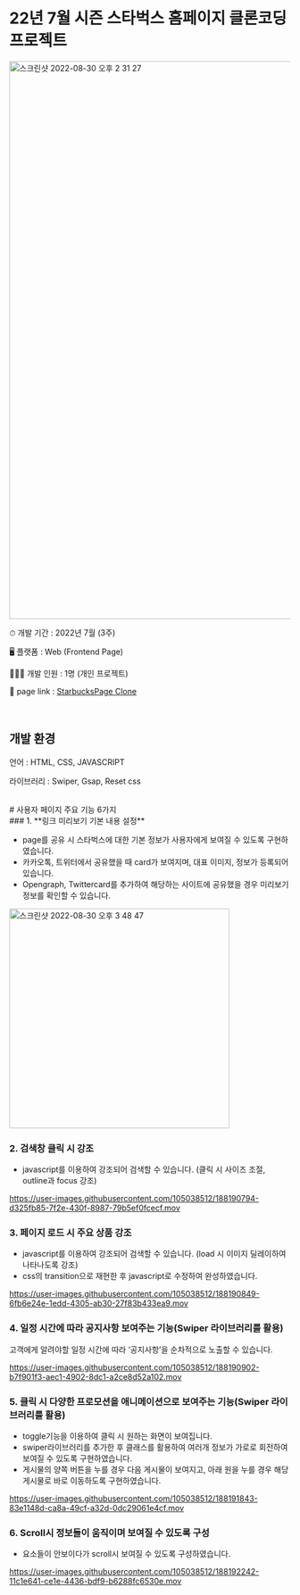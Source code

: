 #       22년 7월 시즌 스타벅스 홈페이지 클론코딩 프로젝트
<img width="1000" alt="스크린샷 2022-08-30 오후 2 31 27" src="https://user-images.githubusercontent.com/105038512/188191419-0f06a976-b382-44d5-b6f9-9aace19ca9b9.png">

<br/>

⏱ 개발 기간 : 2022년 7월 (3주)

🖥 플랫폼 : Web (Frontend Page)

👩🏻‍💻 개발 인원 : 1명 (개인 프로젝트)

🔗 page link : [StarbucksPage Clone](https://www.notion.so/StarbucksPage-clone-Project-6f3189d9385e419ab4c454452344a1cf)

<br/>

## 개발 환경

언어 : HTML, CSS, JAVASCRIPT

라이브러리 : Swiper, Gsap, Reset css

<br/>
# 사용자 페이지 주요 기능 6가지<br/>
### 1. **링크 미리보기 기본 내용 설정**<br/>

- page를 공유 시 스타벅스에 대한 기본 정보가 사용자에게 보여질 수 있도록 구현하였습니다.
- 카카오톡, 트위터에서 공유했을 때 card가 보여지며, 대표 이미지, 정보가 등록되어 있습니다.
- Opengraph, Twittercard를 추가하여 해당하는 사이트에 공유했을 경우 미리보기 정보를 확인할 수 있습니다. 
<img width="394" alt="스크린샷 2022-08-30 오후 3 48 47" src="https://user-images.githubusercontent.com/105038512/188191673-7a897e99-fff7-4c37-a069-046363028ee3.png">


### 2. **검색창 클릭 시 강조**<br/>

- javascript를 이용하여 강조되어 검색할 수 있습니다. (클릭 시 사이즈 조절, outline과 focus 강조)<br/>

https://user-images.githubusercontent.com/105038512/188190794-d325fb85-7f2e-430f-8987-79b5ef0fcecf.mov

### 3. **페이지 로드 시 주요 상품 강조**<br/>

- javascript를 이용하여 강조되어 검색할 수 있습니다. (load 시 이미지 딜레이하여 나타나도록 강조)
- css의 transition으로 재현한 후 javascript로 수정하여 완성하였습니다.


https://user-images.githubusercontent.com/105038512/188190849-6fb6e24e-1edd-4305-ab30-27f83b433ea9.mov

### 4. **일정 시간에 따라 공지사항 보여주는 기능(Swiper 라이브러리를 활용)**<br/>

고객에게 알려야할 일정 시간에 따라 ‘공지사항’을 순차적으로 노출할 수 있습니다.

https://user-images.githubusercontent.com/105038512/188190902-b7f901f3-aec1-4902-8dc1-a2ce8d52a102.mov

### 5. **클릭 시 다양한 프로모션을 애니메이션으로 보여주는 기능(Swiper 라이브러리를 활용)**<br/>

- toggle기능을 이용하여 클릭 시 원하는 화면이 보여집니다.
- swiper라이브러리를 추가한 후 클래스를 활용하여 여러개 정보가 가로로 회전하여 보여질 수 있도록 구현하였습니다.
- 게시물의 양쪽 버튼을 누를 경우 다음 게시물이 보여지고, 아래 원을 누를 경우 해당 게시물로 바로 이동하도록 구현하였습니다.


https://user-images.githubusercontent.com/105038512/188191843-83e1148d-ca8a-49cf-a32d-0dc29061e4cf.mov


### 6. **Scroll시 정보들이 움직이며 보여질 수 있도록 구성**<br/>

- 요소들이 안보이다가 scroll시 보여질 수 있도록 구성하였습니다.


https://user-images.githubusercontent.com/105038512/188192242-11c1e641-ce1e-4436-bdf9-b6288fc6530e.mov


